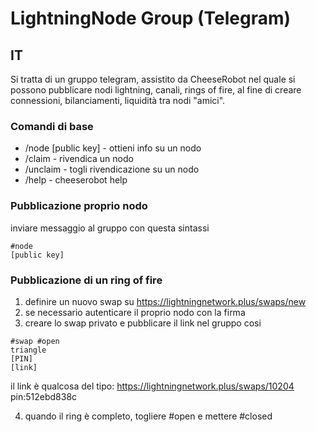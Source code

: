 # LightningNode Group (Telegram)

## IT

Si tratta di un gruppo telegram, assistito da CheeseRobot nel quale si possono pubblicare nodi lightning, canali, rings of fire, al fine di creare connessioni, bilanciamenti, liquidità tra nodi "amici".

### Comandi di base

- /node [public key] - ottieni info su un nodo
- /claim - rivendica un nodo
- /unclaim - togli rivendicazione su un nodo
- /help - cheeserobot help

### Pubblicazione proprio nodo

inviare messaggio al gruppo con questa sintassi

```
#node
[public key]
```

### Pubblicazione di un ring of fire

1) definire un nuovo swap su https://lightningnetwork.plus/swaps/new
2) se necessario autenticare il proprio nodo con la firma
3) creare lo swap privato e pubblicare il link nel gruppo cosi

```
#swap #open
triangle
[PIN]
[link]
```

il link è qualcosa del tipo: https://lightningnetwork.plus/swaps/10204 pin:512ebd838c

4) quando il ring è completo, togliere #open e mettere #closed

